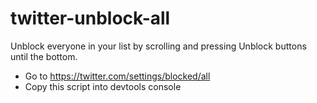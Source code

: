 # twitter-unblock-all

Unblock everyone in your list by scrolling and pressing Unblock buttons until the bottom.

- Go to https://twitter.com/settings/blocked/all
- Copy this script into devtools console
